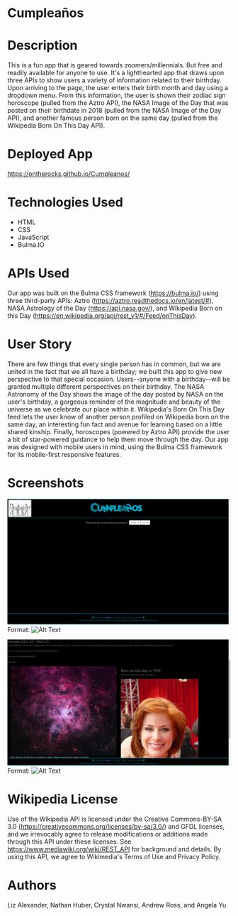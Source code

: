 # Cumpleaños

# Description
This is a fun app that is geared towards zoomers/millennials. But free and readily available for anyone to use.  It's a lighthearted app that draws upon three APIs to show users a variety of information related to their birthday. Upon arriving to the page, the user enters their birth month and day using a dropdown menu. From this information, the user is shown their zodiac sign horoscope (pulled from the Aztro API), the NASA Image of the Day that was posted on their birthdate in 2018 (pulled from the NASA Image of the Day API), and another famous person born on the same day (pulled from the Wikipedia Born On This Day API).

# Deployed App
https://ontherocks.github.io/Cumpleanos/

# Technologies Used
- HTML
- CSS
- JavaScript
- Bulma.IO


# APIs Used
Our app was built on the Bulma CSS framework (https://bulma.io/) using three third-party APIs: Aztro (https://aztro.readthedocs.io/en/latest/#), NASA Astrology of the Day (https://api.nasa.gov/), and Wikipedia Born on this Day (https://en.wikipedia.org/api/rest_v1/#/Feed/onThisDay). 

# User Story
There are few things that every single person has in common, but we are united in the fact that we all have a birthday; we built this app to give new perspective to that special occasion. Users--anyone with a birthday--will be granted multiple different perspectives on their birthday. The NASA Astronomy of the Day shows the image of the day posted by NASA on the user's birthday, a gorgeous reminder of the magnitude and beauty of the universe as we celebrate our place within it. Wikipedia's Born On This Day feed lets the user know of another person profiled on Wikipedia born on the same day, an interesting fun fact and avenue for learning based on a little shared kinship. Finally, horoscopes (powered by Aztro API) provide the user a bit of star-powered guidance to help them move through the day. Our app was designed with mobile users in mind, using the Bulma CSS framework for its mobile-first responsive features. 

# Screenshots

![GitHub Logo](/assets/Main.png)
Format: ![Alt Text](url)


![GitHub Logo](/assets/Result.png)
Format: ![Alt Text](url)

# Wikipedia License
Use of the Wikipedia API is licensed under the Creative Commons-BY-SA 3.0 (https://creativecommons.org/licenses/by-sa/3.0/) and GFDL licenses, and we irrevocably agree to release modifications or additions made through this API under these licenses. See https://www.mediawiki.org/wiki/REST_API for background and details. By using this API, we agree to Wikimedia's Terms of Use and Privacy Policy.  

# Authors
Liz Alexander, Nathan Huber, Crystal Nwansi, Andrew Ross, and Angela Yu

